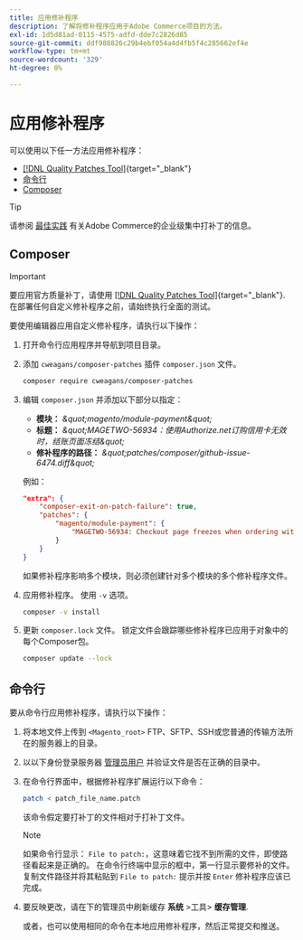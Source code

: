 ```yaml
---
title: 应用修补程序
description: 了解将修补程序应用于Adobe Commerce项目的方法。
exl-id: 1d5d81ad-0115-4575-adfd-dde7c2826d85
source-git-commit: ddf988826c29b4ebf054a4d4fb5f4c285662ef4e
workflow-type: tm+mt
source-wordcount: '329'
ht-degree: 0%

---
```


# 应用修补程序

可以使用以下任一方法应用修补程序：

- [[!DNL Quality Patches Tool]](https://experienceleague.adobe.com/tools/commerce-quality-patches/index.html){target="_blank"}
- [命令行](../patches/apply.md#command-line)
- [Composer](../patches/apply.md#composer)


>[!TIP]
>
>请参阅 [最佳实践](../../implementation-playbook/best-practices/maintenance/patching-at-scale.md) 有关Adobe Commerce的企业级集中打补丁的信息。

## Composer

>[!IMPORTANT]
>
>要应用官方质量补丁，请使用 [[!DNL Quality Patches Tool]](https://experienceleague.adobe.com/tools/commerce-quality-patches/index.html){target="_blank"}. 在部署任何自定义修补程序之前，请始终执行全面的测试。

要使用编辑器应用自定义修补程序，请执行以下操作：

1. 打开命令行应用程序并导航到项目目录。
1. 添加 `cweagans/composer-patches` 插件 `composer.json` 文件。

   ```bash
   composer require cweagans/composer-patches
   ```

1. 编辑 `composer.json` 并添加以下部分以指定：
   - **模块：** *\&quot;magento/module-payment\&quot;*
   - **标题：** *\&quot;MAGETWO-56934：使用Authorize.net订购信用卡无效时，结账页面冻结\&quot;*
   - **修补程序的路径：** *\&quot;patches/composer/github-issue-6474.diff\&quot;*

   例如：

   ```json
   "extra": {
       "composer-exit-on-patch-failure": true,
       "patches": {
           "magento/module-payment": {
               "MAGETWO-56934: Checkout page freezes when ordering with Authorize.net with invalid credit card": "patches/composer/github-issue-6474.diff"
           }
       }
   }
   ```

   如果修补程序影响多个模块，则必须创建针对多个模块的多个修补程序文件。

1. 应用修补程序。 使用 `-v` 选项。

   ```bash
   composer -v install
   ```

1. 更新 `composer.lock` 文件。 锁定文件会跟踪哪些修补程序已应用于对象中的每个Composer包。

   ```bash
   composer update --lock
   ```

## 命令行

要从命令行应用修补程序，请执行以下操作：

1. 将本地文件上传到 `<Magento_root>` FTP、SFTP、SSH或您普通的传输方法所在的服务器上的目录。
1. 以以下身份登录服务器 [管理员用户](../../configuration/cli/config-cli.md#prerequisites) 并验证文件是否在正确的目录中。
1. 在命令行界面中，根据修补程序扩展运行以下命令：

   ```bash
   patch < patch_file_name.patch
   ```

   该命令假定要打补丁的文件相对于打补丁文件。

   >[!NOTE]
   >
   >如果命令行显示： `File to patch:`，这意味着它找不到所需的文件，即使路径看起来是正确的。 在命令行终端中显示的框中，第一行显示要修补的文件。 复制文件路径并将其粘贴到 `File to patch:` 提示并按 `Enter` 修补程序应该已完成。

1. 要反映更改，请在下的管理员中刷新缓存 **系统** >工具> **缓存管理**.

   或者，也可以使用相同的命令在本地应用修补程序，然后正常提交和推送。
